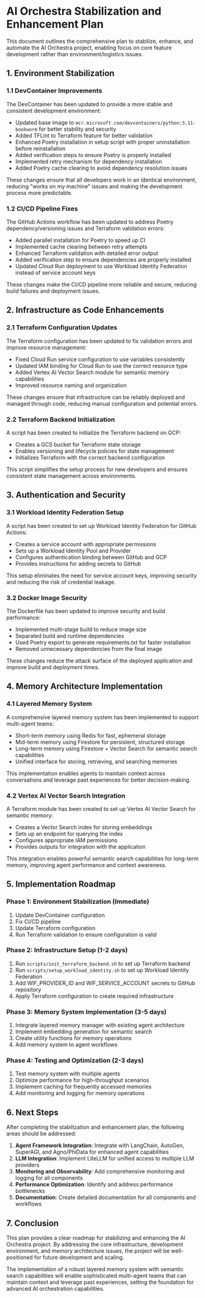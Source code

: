 # AI Orchestra Stabilization and Enhancement Plan

This document outlines the comprehensive plan to stabilize, enhance, and automate the AI Orchestra project, enabling focus on core feature development rather than environment/logistics issues.

## 1. Environment Stabilization

### 1.1 DevContainer Improvements

The DevContainer has been updated to provide a more stable and consistent development environment:

- Updated base image to `mcr.microsoft.com/devcontainers/python:3.11-bookworm` for better stability and security
- Added TFLint to Terraform feature for better validation
- Enhanced Poetry installation in setup script with proper uninstallation before reinstallation
- Added verification steps to ensure Poetry is properly installed
- Implemented retry mechanism for dependency installation
- Added Poetry cache clearing to avoid dependency resolution issues

These changes ensure that all developers work in an identical environment, reducing "works on my machine" issues and making the development process more predictable.

### 1.2 CI/CD Pipeline Fixes

The GitHub Actions workflow has been updated to address Poetry dependency/versioning issues and Terraform validation errors:

- Added parallel installation for Poetry to speed up CI
- Implemented cache clearing between retry attempts
- Enhanced Terraform validation with detailed error output
- Added verification step to ensure dependencies are properly installed
- Updated Cloud Run deployment to use Workload Identity Federation instead of service account keys

These changes make the CI/CD pipeline more reliable and secure, reducing build failures and deployment issues.

## 2. Infrastructure as Code Enhancements

### 2.1 Terraform Configuration Updates

The Terraform configuration has been updated to fix validation errors and improve resource management:

- Fixed Cloud Run service configuration to use variables consistently
- Updated IAM binding for Cloud Run to use the correct resource type
- Added Vertex AI Vector Search module for semantic memory capabilities
- Improved resource naming and organization

These changes ensure that infrastructure can be reliably deployed and managed through code, reducing manual configuration and potential errors.

### 2.2 Terraform Backend Initialization

A script has been created to initialize the Terraform backend on GCP:

- Creates a GCS bucket for Terraform state storage
- Enables versioning and lifecycle policies for state management
- Initializes Terraform with the correct backend configuration

This script simplifies the setup process for new developers and ensures consistent state management across environments.

## 3. Authentication and Security

### 3.1 Workload Identity Federation Setup

A script has been created to set up Workload Identity Federation for GitHub Actions:

- Creates a service account with appropriate permissions
- Sets up a Workload Identity Pool and Provider
- Configures authentication binding between GitHub and GCP
- Provides instructions for adding secrets to GitHub

This setup eliminates the need for service account keys, improving security and reducing the risk of credential leakage.

### 3.2 Docker Image Security

The Dockerfile has been updated to improve security and build performance:

- Implemented multi-stage build to reduce image size
- Separated build and runtime dependencies
- Used Poetry export to generate requirements.txt for faster installation
- Removed unnecessary dependencies from the final image

These changes reduce the attack surface of the deployed application and improve build and deployment times.

## 4. Memory Architecture Implementation

### 4.1 Layered Memory System

A comprehensive layered memory system has been implemented to support multi-agent teams:

- Short-term memory using Redis for fast, ephemeral storage
- Mid-term memory using Firestore for persistent, structured storage
- Long-term memory using Firestore + Vector Search for semantic search capabilities
- Unified interface for storing, retrieving, and searching memories

This implementation enables agents to maintain context across conversations and leverage past experiences for better decision-making.

### 4.2 Vertex AI Vector Search Integration

A Terraform module has been created to set up Vertex AI Vector Search for semantic memory:

- Creates a Vector Search index for storing embeddings
- Sets up an endpoint for querying the index
- Configures appropriate IAM permissions
- Provides outputs for integration with the application

This integration enables powerful semantic search capabilities for long-term memory, improving agent performance and context awareness.

## 5. Implementation Roadmap

### Phase 1: Environment Stabilization (Immediate)

1. Update DevContainer configuration
2. Fix CI/CD pipeline
3. Update Terraform configuration
4. Run Terraform validation to ensure configuration is valid

### Phase 2: Infrastructure Setup (1-2 days)

1. Run `scripts/init_terraform_backend.sh` to set up Terraform backend
2. Run `scripts/setup_workload_identity.sh` to set up Workload Identity Federation
3. Add WIF_PROVIDER_ID and WIF_SERVICE_ACCOUNT secrets to GitHub repository
4. Apply Terraform configuration to create required infrastructure

### Phase 3: Memory System Implementation (3-5 days)

1. Integrate layered memory manager with existing agent architecture
2. Implement embedding generation for semantic search
3. Create utility functions for memory operations
4. Add memory system to agent workflows

### Phase 4: Testing and Optimization (2-3 days)

1. Test memory system with multiple agents
2. Optimize performance for high-throughput scenarios
3. Implement caching for frequently accessed memories
4. Add monitoring and logging for memory operations

## 6. Next Steps

After completing the stabilization and enhancement plan, the following areas should be addressed:

1. **Agent Framework Integration**: Integrate with LangChain, AutoGen, SuperAGI, and Agno/PhiData for enhanced agent capabilities
2. **LLM Integration**: Implement LiteLLM for unified access to multiple LLM providers
3. **Monitoring and Observability**: Add comprehensive monitoring and logging for all components
4. **Performance Optimization**: Identify and address performance bottlenecks
5. **Documentation**: Create detailed documentation for all components and workflows

## 7. Conclusion

This plan provides a clear roadmap for stabilizing and enhancing the AI Orchestra project. By addressing the core infrastructure, development environment, and memory architecture issues, the project will be well-positioned for future development and scaling.

The implementation of a robust layered memory system with semantic search capabilities will enable sophisticated multi-agent teams that can maintain context and leverage past experiences, setting the foundation for advanced AI orchestration capabilities.